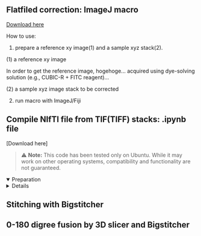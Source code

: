 ## Flatfiled correction: ImageJ macro
[Download here](https://github.com/dbsb-juntendo/descSPIM/blob/main/FlatfieldCorrection_IJmacro_ver230406.ijm)

How to use:
1. prepare a reference xy image(1) and a sample xyz stack(2). 

(1) a reference xy image

In order to get the reference image, hogehoge... acquired using dye-solving solution (e.g., CUBIC-R + FITC reagent)...

(2) a sample xyz image stack to be corrected

2. run macro with ImageJ/Fiji

## Compile NIfTI file from TIF(TIFF) stacks: .ipynb file
[Download here] 
> :warning: **Note:** This code has been tested only on Ubuntu. While it may work on other operating systems, compatibility and functionality are not guaranteed.

<details open>
<summary>Preparation</summary>
  
  <details>
  - Install ImageMagick  
  1. Update your package list and install the necessary dependencies
  ```bash
  sudo apt-get update
  sudo apt-get install -y software-properties-common wget
  ```
  2. Add the ImageMagick repository to your system
  ```bash
  wget -qO- https://www.imagemagick.org/download/ImageMagick.key | sudo apt-key add -
  sudo add-apt-repository "deb https://www.imagemagick.org/download/ubuntu focal main"
  ```
  3. Update your package list again to include the newly added repository
  ```bash
  sudo apt-get update
  ```
  4. Install ImageMagick
  ```bash
  sudo apt-get install -y imagemagick
  ```
  5. Verify the installation by checking the version
  ```bash
  magick -version
  ```
  The output should be like following: 
  ```bash
  Version: ImageMagick 7.X.Y-X Q16 x86_64 2023-04-08 https://imagemagick.org
  ```
    
    </details>
    
  - Install C3D
  1. 
</details>




## Stitching with Bigstitcher




## 0-180 digree fusion by 3D slicer and Bigstitcher
